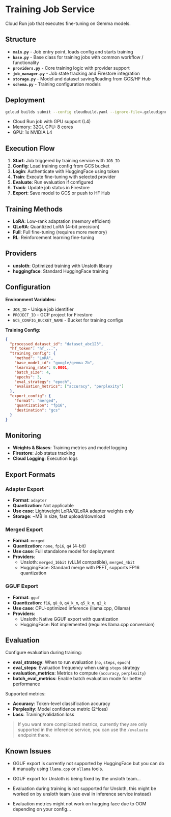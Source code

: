 # Training Job Service

Cloud Run job that executes fine-tuning on Gemma models.

## Structure

- **`main.py`** - Job entry point, loads config and starts training
- **`base.py`** - Base class for training jobs with common workflow / functionality
- **`providers.py`** - Core training logic with provider support
- **`job_manager.py`** - Job state tracking and Firestore integration
- **`storage.py`** - Model and dataset saving/loading from GCS/HF Hub
- **`schema.py`** - Training configuration models

## Deployment

```bash
gcloud builds submit --config cloudbuild.yaml --ignore-file=.gcloudignore
```

- Cloud Run job with GPU support (L4)
- Memory: 32Gi, CPU: 8 cores
- GPU: 1x NVIDIA L4

## Execution Flow

1. **Start**: Job triggered by training service with `JOB_ID`
2. **Config**: Load training config from GCS bucket
3. **Login**: Authenticate with HuggingFace using token
4. **Train**: Execute fine-tuning with selected provider
5. **Evaluate**: Run evaluation if configured
6. **Track**: Update job status in Firestore
7. **Export**: Save model to GCS or push to HF Hub

## Training Methods

- **LoRA**: Low-rank adaptation (memory efficient)
- **QLoRA**: Quantized LoRA (4-bit precision)
- **Full**: Full fine-tuning (requires more memory)
- **RL**: Reinforcement learning fine-tuning

## Providers

- **unsloth**: Optimized training with Unsloth library
- **huggingface**: Standard HuggingFace training

## Configuration

**Environment Variables:**

- `JOB_ID` - Unique job identifier
- `PROJECT_ID` - GCP project for Firestore
- `GCS_CONFIG_BUCKET_NAME` - Bucket for training configs

**Training Config:**

```json
{
  "processed_dataset_id": "dataset_abc123",
  "hf_token": "hf_...",
  "training_config": {
    "method": "LoRA",
    "base_model_id": "google/gemma-2b",
    "learning_rate": 0.0001,
    "batch_size": 4,
    "epochs": 3,
    "eval_strategy": "epoch",
    "evaluation_metrics": ["accuracy", "perplexity"]
  },
  "export_config": {
    "format": "merged",
    "quantization": "fp16",
    "destination": "gcs"
  }
}
```

## Monitoring

- **Weights & Biases**: Training metrics and model logging
- **Firestore**: Job status tracking
- **Cloud Logging**: Execution logs

## Export Formats

### Adapter Export

- **Format**: `adapter`
- **Quantization**: Not applicable
- **Use case**: Lightweight LoRA/QLoRA adapter weights only
- **Storage**: ~MB in size, fast upload/download

### Merged Export

- **Format**: `merged`
- **Quantization**: `none`, `fp16`, `q4` (4-bit)
- **Use case**: Full standalone model for deployment
- **Providers**:
  - Unsloth: `merged_16bit` (vLLM compatible), `merged_4bit`
  - HuggingFace: Standard merge with PEFT, supports FP16 quantization

### GGUF Export

- **Format**: `gguf`
- **Quantization**: `f16`, `q8_0`, `q4_k_m`, `q5_k_m`, `q2_k`
- **Use case**: CPU-optimized inference (llama.cpp, Ollama)
- **Providers**:
  - Unsloth: Native GGUF export with quantization
  - HuggingFace: Not implemented (requires llama.cpp conversion)

## Evaluation

Configure evaluation during training:

- **eval_strategy**: When to run evaluation (`no`, `steps`, `epoch`)
- **eval_steps**: Evaluation frequency when using `steps` strategy
- **evaluation_metrics**: Metrics to compute (`accuracy`, `perplexity`)
- **batch_eval_metrics**: Enable batch evaluation mode for better performance

Supported metrics:

- **Accuracy**: Token-level classification accuracy
- **Perplexity**: Model confidence metric (2^loss)
- **Loss**: Training/validation loss

> If you want more complicated metrics, currently they are only supported in the inference service, you can use the `/evaluate` endpoint there.

## Known Issues

- GGUF export is currently not supported by HuggingFace but you can do it manually using `llama.cpp` or `ollama` tools.

- GGUF export for Unsloth is being fixed by the unsloth team...

- Evaluation during training is not supported for Unsloth, this might be worked on by unsloth team (use eval in inference service instead)

- Evaluation metrics might not work on hugging face due to OOM depending on your config...
